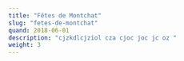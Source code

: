 ```yaml
---
title: "Fêtes de Montchat"
slug: "fetes-de-montchat"
quand: 2018-06-01
description: "cjzkdlcjziol cza cjoc joc jc oz "
weight: 3
---
```


